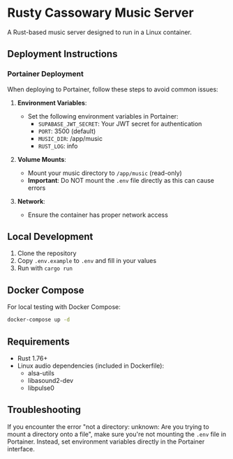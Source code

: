 # Rusty Cassowary Music Server

A Rust-based music server designed to run in a Linux container.

## Deployment Instructions

### Portainer Deployment

When deploying to Portainer, follow these steps to avoid common issues:

1. **Environment Variables**: 
   - Set the following environment variables in Portainer:
     - `SUPABASE_JWT_SECRET`: Your JWT secret for authentication
     - `PORT`: 3500 (default)
     - `MUSIC_DIR`: /app/music
     - `RUST_LOG`: info

2. **Volume Mounts**:
   - Mount your music directory to `/app/music` (read-only)
   - **Important**: Do NOT mount the `.env` file directly as this can cause errors

3. **Network**:
   - Ensure the container has proper network access

## Local Development

1. Clone the repository
2. Copy `.env.example` to `.env` and fill in your values
3. Run with `cargo run`

## Docker Compose

For local testing with Docker Compose:

```bash
docker-compose up -d
```

## Requirements

- Rust 1.76+
- Linux audio dependencies (included in Dockerfile):
  - alsa-utils
  - libasound2-dev
  - libpulse0

## Troubleshooting

If you encounter the error "not a directory: unknown: Are you trying to mount a directory onto a file", make sure you're not mounting the `.env` file in Portainer. Instead, set environment variables directly in the Portainer interface.
